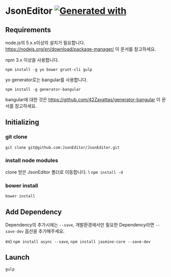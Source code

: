 # JsonEditor [![Generated with](https://img.shields.io/badge/generated%20with-bangular-blue.svg?style=flat-square)](https://github.com/42Zavattas/generator-bangular)

## Requirements

node.js의 5.x.x이상의 설치가 필요합니다.
https://nodejs.org/en/download/package-manager/
이 문서를 참고하세요.

npm 3.x 이상을 사용합니다.

`npm install -g yo bower grunt-cli gulp`

yo generator로는 bangular를 사용합니다.

`npm install -g generator-bangular`

bangular에 대한 것은 https://github.com/42Zavattas/generator-bangular 이 문서를 참고하세요.

## Initializing
### git clone
`git clone git@github.com:JsonEditor/JsonEditor.git`
### install node modules
clone 받은 JsonEditor 폴더로 이동합니다. \\
`npm install -d`
### bower install
`bower install`
## Add Dependency
Dependency의 추가시에는 `--save`, 개발환경에서만 필요한 Dependency라면 `--save-dev` 옵션을 추가해주세요.

ex) `npm install async --save`, `npm install jasmine-core --save-dev`

## Launch
`gulp`
